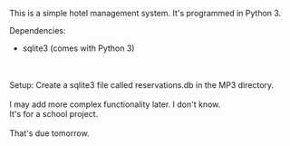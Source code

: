 This is a simple hotel management system. It's programmed in Python 3.

Dependencies:
<br>
- sqlite3 (comes with Python 3)
<br>
<br>
Setup:
Create a sqlite3 file called reservations.db in the MP3 directory.
<br>
<br>
I may add more complex functionality later. I don't know.
<br>
It's for a school project.
<br>
<br>
That's due tomorrow.
